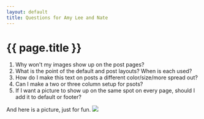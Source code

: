 ```yaml
---
layout: default
title: Questions for Amy Lee and Nate
---
```


{{ page.title }}
================

1) Why won't my images show up on the post pages?
2) What is the point of the default and post layouts? When is each used?
3) How do I make this text on posts a different color/size/more spread out?
4) Can I make a two or three column setup for psots?
5) If I want a picture to show up on the same spot on every page, should I add it to default or footer?

And here is a picture, just for fun.
![](http://karahmel.github.io/Blog/images/Halloween.jpg)

